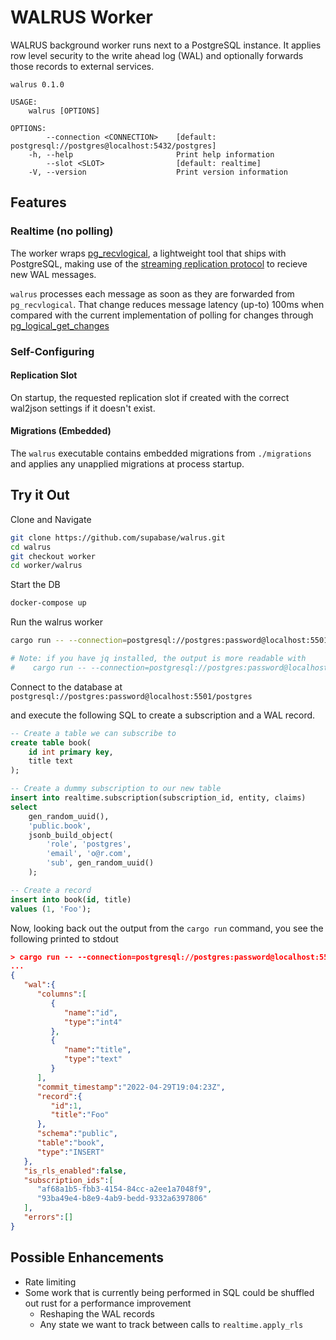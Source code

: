 # WALRUS Worker

WALRUS background worker runs next to a PostgreSQL instance. It applies row level security to the write ahead log (WAL) and optionally forwards those records to external services.


```
walrus 0.1.0

USAGE:
    walrus [OPTIONS]

OPTIONS:
        --connection <CONNECTION>    [default: postgresql://postgres@localhost:5432/postgres]
    -h, --help                       Print help information
        --slot <SLOT>                [default: realtime]
    -V, --version                    Print version information
```


## Features


### Realtime (no polling)

The worker wraps [pg_recvlogical](https://www.postgresql.org/docs/current/app-pgrecvlogical.html), a lightweight tool that ships with PostgreSQL, making use of the [streaming replication protocol](https://www.postgresql.org/docs/current/protocol-logical-replication.html#:~:text=The%20logical%20replication%20protocol%20sends,Start%20and%20Stream%20Stop%20messages.) to recieve new WAL messages.

`walrus` processes each message as soon as they are forwarded from `pg_recvlogical`. That change reduces message latency (up-to) 100ms when compared with the current implementation of polling for changes through [pg_logical_get_changes](https://www.postgresql.org/docs/14/logicaldecoding-example.html)

### Self-Configuring

#### Replication Slot
On startup, the requested replication slot if created with the correct wal2json  settings if it doesn't exist.

#### Migrations (Embedded)

The `walrus` executable contains embedded migrations from `./migrations` and applies any unapplied migrations at process startup.


## Try it Out

Clone and Navigate
```sh
git clone https://github.com/supabase/walrus.git
cd walrus
git checkout worker
cd worker/walrus
```

Start the DB
```sh
docker-compose up
```

Run the walrus worker
```sh
cargo run -- --connection=postgresql://postgres:password@localhost:5501/postgres

# Note: if you have jq installed, the output is more readable with
#    cargo run -- --connection=postgresql://postgres:password@localhost:5501/postgres | jq
```

Connect to the database at `postgresql://postgres:password@localhost:5501/postgres`

and execute the following SQL to create a subscription and a WAL record.

```sql
-- Create a table we can subscribe to
create table book(
    id int primary key,
    title text
);

-- Create a dummy subscription to our new table
insert into realtime.subscription(subscription_id, entity, claims)
select
    gen_random_uuid(),
    'public.book',
    jsonb_build_object(
        'role', 'postgres',
        'email', 'o@r.com',
        'sub', gen_random_uuid()
    );

-- Create a record
insert into book(id, title)
values (1, 'Foo');
```


Now, looking back out the output from the `cargo run` command, you see the following printed to stdout
```json
> cargo run -- --connection=postgresql://postgres:password@localhost:5501/postgres
...
{
   "wal":{
      "columns":[
         {
            "name":"id",
            "type":"int4"
         },
         {
            "name":"title",
            "type":"text"
         }
      ],
      "commit_timestamp":"2022-04-29T19:04:23Z",
      "record":{
         "id":1,
         "title":"Foo"
      },
      "schema":"public",
      "table":"book",
      "type":"INSERT"
   },
   "is_rls_enabled":false,
   "subscription_ids":[
      "af68a1b5-fbb3-4154-84cc-a2ee1a7048f9",
      "93ba49e4-b8e9-4ab9-bedd-9332a6397806"
   ],
   "errors":[]
}
```


## Possible Enhancements

- Rate limiting
- Some work that is currently being performed in SQL could be shuffled out rust for a performance improvement
    - Reshaping the WAL records
    - Any state we want to track between calls to `realtime.apply_rls`
